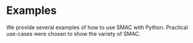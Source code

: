 # Examples

We provide several examples of how to use SMAC with Python. Practical use-cases were chosen to show the
variety of SMAC.